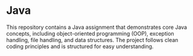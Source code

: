 # Java
This repository contains a Java assignment that demonstrates core Java concepts, including object-oriented programming (OOP), exception handling, file handling, and data structures. The project follows clean coding principles and is structured for easy understanding.
